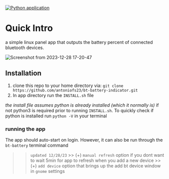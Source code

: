 [![Python application](https://github.com/antoniofs23/bt-battery-indicator/actions/workflows/python-app.yml/badge.svg)](https://github.com/antoniofs23/bt-battery-indicator/actions/workflows/python-app.yml)

# Quick Intro
a simple linux panel app that outputs the battery percent of connected bluetooth devices. 

![Screenshot from 2023-12-28 17-20-47](https://github.com/antoniofs23/bt-battery-indicator/assets/39067846/81287b34-f49e-47ef-8335-b8e957e554fb)

## Installation

1. clone this repo to your home directory via:
    `git clone https://github.com/antoniofs23/bt-battery-indicator.git`
2. In app directory run the `INSTALL.sh` file

*the install file assumes python is already installed (which it normally is)* if not python3 is required prior to running `INSTALL.sh`. To quickly check if python is installed run `python -V` in your terminal

### running the app
The app should auto-start on login.
However, it can also be run through the `bt-battery` terminal command

>> `updated 12/28/23`
    >> (+) `manual refresh` option if you dont want to wait 5min for app to refresh when you add a new device
    >> (+) `add device` option that brings up the add bt device window in `gnome` settings
